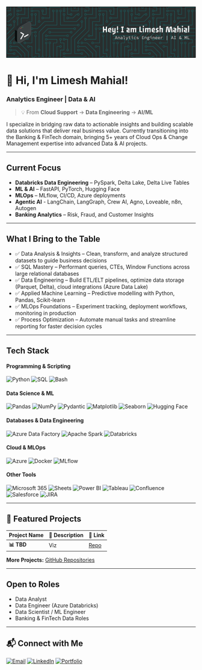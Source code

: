 ![Header](./lm-banner.png)

<h1>👋 Hi, I'm Limesh Mahial!</h1>  
<h3> Analytics Engineer | Data & AI </h3>

> 💡 From **Cloud Support** → **Data Engineering** → **AI/ML**

I specialize in bridging raw data to actionable insights and building scalable data solutions that deliver real business value.
Currently transitioning into the Banking & FinTech domain, bringing 5+ years of Cloud Ops & Change Management expertise into advanced Data & AI projects.

---

## Current Focus
- **Databricks Data Engineering** – PySpark, Delta Lake, Delta Live Tables  
- **ML & AI** – FastAPI, PyTorch, Hugging Face
- **MLOps** – MLflow, CI/CD, Azure deployments
- **Agentic AI** - LangChain, LangGraph, Crew AI, Agno, Loveable, n8n, Autogen
- **Banking Analytics** – Risk, Fraud, and Customer Insights 

---

## What I Bring to the Table

- ✅ Data Analysis & Insights – Clean, transform, and analyze structured datasets to guide business decisions
- ✅ SQL Mastery – Performant queries, CTEs, Window Functions across large relational databases
- ✅ Data Engineering – Build ETL/ELT pipelines, optimize data storage (Parquet, Delta), cloud integrations (Azure Data Lake)
- ✅ Applied Machine Learning – Predictive modelling with Python, Pandas, Scikit-learn
- ✅ MLOps Foundations – Experiment tracking, deployment workflows, monitoring in production
- ✅ Process Optimization – Automate manual tasks and streamline reporting for faster decision cycles
---

## Tech Stack  

#### Programming & Scripting  
![Python](https://img.shields.io/badge/Python-3776AB?style=for-the-badge&logo=python&logoColor=white)  ![SQL](https://img.shields.io/badge/SQL-4479A1?style=for-the-badge&logo=postgresql&logoColor=white)  ![Bash](https://img.shields.io/badge/Bash-4EAA25?style=for-the-badge&logo=gnu-bash&logoColor=white)  

#### Data Science & ML  
![Pandas](https://img.shields.io/badge/Pandas-150458?style=for-the-badge&logo=pandas&logoColor=white)  ![NumPy](https://img.shields.io/badge/NumPy-013243?style=for-the-badge&logo=numpy&logoColor=white)  ![Pydantic](https://img.shields.io/badge/Pydantic-E92063?style=for-the-badge&logo=pydantic&logoColor=white)  ![Matplotlib](https://img.shields.io/badge/Matplotlib-11557C?style=for-the-badge&logo=plotly&logoColor=white)  ![Seaborn](https://img.shields.io/badge/Seaborn-3776AB?style=for-the-badge&logo=python&logoColor=white)  ![Hugging Face](https://img.shields.io/badge/Hugging%20Face-FFD21E?style=for-the-badge&logo=huggingface&logoColor=black)

#### Databases & Data Engineering  
![Azure Data Factory](https://img.shields.io/badge/Azure%20Data%20Factory-0078D4?style=for-the-badge&logo=microsoftazure&logoColor=white)  ![Apache Spark](https://img.shields.io/badge/Apache_Spark-E25A1C?style=for-the-badge&logo=apachespark&logoColor=white)  ![Databricks](https://img.shields.io/badge/Databricks-FF3621?style=for-the-badge&logo=databricks&logoColor=white)  

#### Cloud & MLOps  
![Azure](https://img.shields.io/badge/Microsoft%20Azure-0078D4?style=for-the-badge&logo=microsoftazure&logoColor=white)  ![Docker](https://img.shields.io/badge/Docker-2496ED?style=for-the-badge&logo=docker&logoColor=white)  ![MLflow](https://img.shields.io/badge/MLflow-0194E2?style=for-the-badge&logo=mlflow&logoColor=white)  

#### Other Tools  
![Microsoft 365](https://img.shields.io/badge/Microsoft_365-4B47BF?style=for-the-badge&logo=microsoft&logoColor=white) ![Sheets](https://img.shields.io/badge/Sheets-34A853?style=for-the-badge&logo=googlesheets&logoColor=white) ![Power BI](https://img.shields.io/badge/Power_BI-F2C811?style=for-the-badge&logo=powerbi&logoColor=black)  ![Tableau](https://img.shields.io/badge/Tableau-E97627?style=for-the-badge&logo=tableau&logoColor=white)  ![Confluence](https://img.shields.io/badge/Confluence-172B4D?style=for-the-badge&logo=confluence&logoColor=white)  ![Salesforce](https://img.shields.io/badge/Salesforce-00A1E0?style=for-the-badge&logo=salesforce&logoColor=white)  ![JIRA](https://img.shields.io/badge/JIRA-0052CC?style=for-the-badge&logo=jira&logoColor=white)  


---

## 📌 Featured Projects  

| Project Name | 📝 Description | 🔗 Link |
|----------------|----------------|---------|
| **📊 TBD** | Viz | [Repo](#) |

**More Projects:** [GitHub Repositories](https://github.com/lmdata10?tab=repositories)  

---

## Open to Roles

- Data Analyst
- Data Engineer (Azure Databricks)
- Data Scientist / ML Engineer
- Banking & FinTech Data Roles

---

## 📬 Connect with Me  
[![Email](https://img.shields.io/badge/Email-D14836?style=for-the-badge&logo=gmail&logoColor=white)](mailto:limeshmahial@gmail.com) [![LinkedIn](https://img.shields.io/badge/LinkedIn-0A66C2?style=for-the-badge&logo=linkedin&logoColor=white)](https://www.linkedin.com/in/lmahial/) [![Portfolio](https://img.shields.io/badge/Portfolio-4285F4?style=for-the-badge&logo=google-chrome&logoColor=white)](https://yourportfolio.com)

